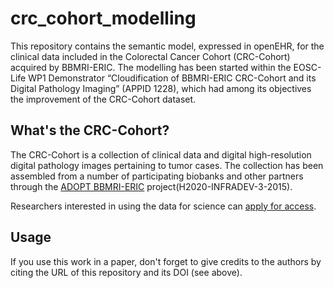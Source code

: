 # crc_cohort_modelling

This repository contains the semantic model, expressed in openEHR, for the clinical data included in the Colorectal Cancer Cohort (CRC-Cohort) acquired by BBMRI-ERIC.
The modelling has been started within the EOSC-Life WP1 Demonstrator “Cloudification of BBMRI-ERIC CRC-Cohort and its Digital Pathology Imaging” (APPID 1228), which had among its objectives 
the improvement of the CRC-Cohort dataset.

## What's the CRC-Cohort?

The CRC-Cohort is a collection of clinical data and digital high-resolution
digital pathology images pertaining to tumor cases.  The collection has been
assembled from a number of participating biobanks and other partners through the
[ADOPT BBMRI-ERIC](https://www.bbmri-eric.eu/scientific-collaboration/adopt-bbmri-eric/) project(H2020-INFRADEV-3-2015).

Researchers interested in using the data for science can [apply for
access](https://www.bbmri-eric.eu/services/access-policies/).


## Usage

If you use this work in a paper, don't forget to give credits to the authors by citing the URL of this repository and its DOI (see above).
